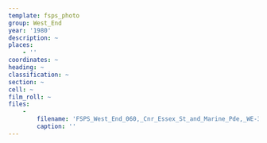 ```yaml
---
template: fsps_photo
group: West_End
year: '1980'
description: ~
places:
    - ''
coordinates: ~
heading: ~
classification: ~
section: ~
cell: ~
film_roll: ~
files:
    -
        filename: 'FSPS_West_End_060,_Cnr_Essex_St_and_Marine_Pde,_WE-3,_1980.png'
        caption: ''
---
```


